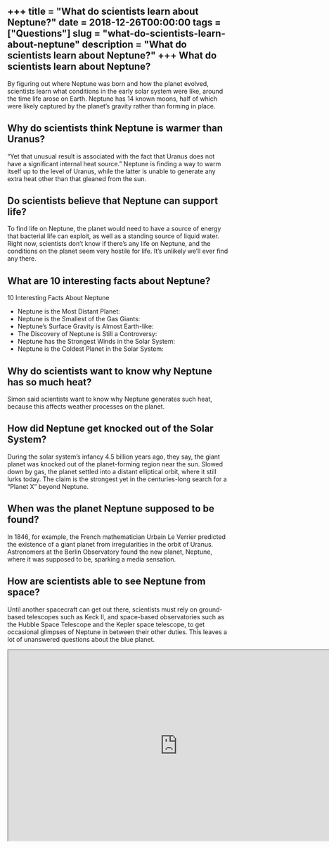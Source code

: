 +++
title = "What do scientists learn about Neptune?"
date = 2018-12-26T00:00:00
tags = ["Questions"]
slug = "what-do-scientists-learn-about-neptune"
description = "What do scientists learn about Neptune?"
+++
What do scientists learn about Neptune?
---------------------------------------

By figuring out where Neptune was born and how the planet evolved, scientists learn what conditions in the early solar system were like, around the time life arose on Earth. Neptune has 14 known moons, half of which were likely captured by the planet’s gravity rather than forming in place.

Why do scientists think Neptune is warmer than Uranus?
------------------------------------------------------

“Yet that unusual result is associated with the fact that Uranus does not have a significant internal heat source.” Neptune is finding a way to warm itself up to the level of Uranus, while the latter is unable to generate any extra heat other than that gleaned from the sun.

Do scientists believe that Neptune can support life?
----------------------------------------------------

To find life on Neptune, the planet would need to have a source of energy that bacterial life can exploit, as well as a standing source of liquid water. Right now, scientists don’t know if there’s any life on Neptune, and the conditions on the planet seem very hostile for life. It’s unlikely we’ll ever find any there.

What are 10 interesting facts about Neptune?
--------------------------------------------

10 Interesting Facts About Neptune

- Neptune is the Most Distant Planet:
- Neptune is the Smallest of the Gas Giants:
- Neptune’s Surface Gravity is Almost Earth-like:
- The Discovery of Neptune is Still a Controversy:
- Neptune has the Strongest Winds in the Solar System:
- Neptune is the Coldest Planet in the Solar System:

Why do scientists want to know why Neptune has so much heat?
------------------------------------------------------------

Simon said scientists want to know why Neptune generates such heat, because this affects weather processes on the planet.

How did Neptune get knocked out of the Solar System?
----------------------------------------------------

During the solar system’s infancy 4.5 billion years ago, they say, the giant planet was knocked out of the planet-forming region near the sun. Slowed down by gas, the planet settled into a distant elliptical orbit, where it still lurks today. The claim is the strongest yet in the centuries-long search for a “Planet X” beyond Neptune.

When was the planet Neptune supposed to be found?
-------------------------------------------------

In 1846, for example, the French mathematician Urbain Le Verrier predicted the existence of a giant planet from irregularities in the orbit of Uranus. Astronomers at the Berlin Observatory found the new planet, Neptune, where it was supposed to be, sparking a media sensation.

How are scientists able to see Neptune from space?
--------------------------------------------------

Until another spacecraft can get out there, scientists must rely on ground-based telescopes such as Keck II, and space-based observatories such as the Hubble Space Telescope and the Kepler space telescope, to get occasional glimpses of Neptune in between their other duties. This leaves a lot of unanswered questions about the blue planet.

<iframe allow="accelerometer; autoplay; clipboard-write; encrypted-media; gyroscope; picture-in-picture" allowfullscreen="" class="__youtube_prefs__  epyt-is-override  no-lazyload" data-no-lazy="1" data-origheight="433" data-origwidth="770" data-skipgform_ajax_framebjll="" height="433" id="_ytid_21392" loading="lazy" src="https://www.youtube.com/embed/NStn7zZKXfE?enablejsapi=1&autoplay=0&cc_load_policy=0&cc_lang_pref=&iv_load_policy=1&loop=0&modestbranding=0&rel=1&fs=1&playsinline=0&autohide=2&theme=dark&color=red&controls=1&" title="YouTube player" width="770"></iframe>
